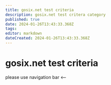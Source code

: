 ```yaml
---
title: gosix.net test criteria
description: gosix.net test critera category
published: true
date: 2024-01-26T13:43:33.368Z
tags: 
editor: markdown
dateCreated: 2024-01-26T13:43:33.368Z
---
```


# gosix.net test criteria
please use navigation bar <--